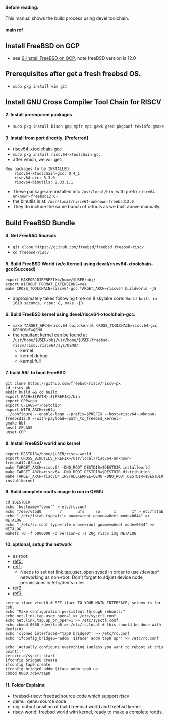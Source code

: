 #### Before reading: 
This manual shows the build process using devel toolchain.

#### [main ref](https://wiki.freebsd.org/riscv)

## Install FreeBSD on GCP
- see [6-Install FreeBSD on GCP](https://github.com/MengshiLi/openbsd-riscv-notes/blob/master/env/06-Install%20FreeBSD%20on%20GCP.md), note freeBSD version is 12.0

## Prerequisites after get a fresh freebsd OS.
- `sudo pkg install vim git`

## Install GNU Cross Compiler Tool Chain for RISCV

#### 2. Install prerequired packages
- `sudo pkg install bison gmp mpfr mpc gawk gsed pkgconf texinfo gmake`

#### 3. Install from port directly. [Preferred] 
- [riscv64-xtoolchain-gcc](https://www.freshports.org/devel/riscv64-xtoolchain-gcc)
- `sudo pkg install riscv64-xtoolchain-gcc` 
- after which, we will get: 
```
New packages to be INSTALLED:
	riscv64-xtoolchain-gcc: 0.4_1
	riscv64-gcc: 8.3.0
	riscv64-binutils: 2.33.1,1
```
- These package are installed into `/usr/local/bin`, with prefix `riscv64-unknown-freebsd12.0-`
- the binutils is at: `/usr/local/riscv64-unknown-freebsd12.0`
- They do include the same bunch of x-tools as we built above manually.


## Build FreeBSD Bundle

#### 4. Get _FreeBSD Sources_
- `git clone https://github.com/freebsd/freebsd freebsd-riscv`
- `cd freebsd-riscv`

#### 5. Build FreeBSD World (w/o Kernel) using devel/riscv64-xtoolchain-gcc(Succeed)
```
export MAKEOBJDIRPREFIX=/home/$USER/obj/
export WITHOUT_FORMAT_EXTENSIONS=yes
make CROSS_TOOLCHAIN=riscv64-gcc TARGET_ARCH=riscv64 buildworld -j8
```
- approximately takes following time on 8 skylake core: `World built in 1618 seconds, ncpu: 8, make -j8`

#### 6. Build FreeBSD kernel using devel/riscv64-xtoolchain-gcc: 
- `make TARGET_ARCH=riscv64 buildkernel CROSS_TOOLCHAIN=riscv64-gcc KERNCONF=QEMU`
- the resultant kernel can be found at `/usr/home/$USER/obj/usr/home/$USER/freebsd-riscv/riscv.riscv64/sys/QEMU/`:
  - kernel
  - kernel.debug
  - kernel.full


#### 7. build _BBL_ to boot FreeBSD
```
git clone https://github.com/freebsd-riscv/riscv-pk
cd riscv-pk
mkdir build && cd build
export PATH=${PATH}:${PREFIX}/bin
export CPP=cpp
export CFLAGS="-nostdlib"
export WITH_ARCH=rv64g
../configure --enable-logo --prefix=$PREFIX --host=riscv64-unknown-freebsd12.0 --with-payload=<path_to_freebsd_kernel>
gmake bbl
unset CFLAGS
unset CPP
```

#### 8. Install FreeBSD world and kernel
```
export DESTDIR=/home/$USER/riscv-world
export CROSS_BINUTILS_PREFIX=/usr/local/riscv64-unknown-freebsd12.0/bin/
make TARGET_ARCH=riscv64 -DNO_ROOT DESTDIR=$DESTDIR installworld
make TARGET_ARCH=riscv64 -DNO_ROOT DESTDIR=$DESTDIR distribution
make TARGET_ARCH=riscv64 INSTALLKERNEL=QEMU -DNO_ROOT DESTDIR=$DESTDIR installkernel
```

#### 9. Build complete rootfs image to run in QEMU
```
cd $DESTDIR
echo 'hostname="qemu"' > etc/rc.conf
echo "/dev/vtbd0        /       ufs     ro      1       1" > etc/fstab
echo "./etc/fstab type=file uname=root gname=wheel mode=0644" >> METALOG
echo "./etc/rc.conf type=file uname=root gname=wheel mode=0644" >> METALOG
makefs -D -f 5000000 -o version=2 -s 20g riscv.img METALOG
```

#### 10. optional, setup the network
- as root:
- [ref0:](http://bsdwiki.reedmedia.net/wiki/networking_qemu_virtual_bsd_systems.html)
- [ref1:](https://www.freshports.org/emulators/qemu) 
  - Needs to set net.link.tap.user_open sysctl in order to use /dev/tap*
  networking as non-root.  Don't forget to adjust device node permissions in
  /etc/devfs.rules.
- [ref2:](https://romain.blogreen.org/blog/2007/09/setting-up-qemu-for-networking-under-freebsd/)
- [ref3:](https://wiki.freebsd.org/qemu)

```
setenv iface vtnet0 # SET iface TO YOUR MAIN INTERFACE, setenv is for csh.
echo "Make configuration persistent through reboots:"
echo net.link.tap.user_open=1 >> /etc/sysctl.conf
echo net.link.tap.up_on_open=1 >> /etc/sysctl.conf
echo chmod 0660 /dev/tap0 >> /etc/rc.local # this should be done with devfs(8)
echo 'cloned_interfaces="tap0 bridge0"' >> /etc/rc.conf
echo 'ifconfig_bridge0="addm '$iface' addm tap0 up"' >> /etc/rc.conf

echo 'Actually configure everything (unless you want to reboot at this point):'
/etc/rc.d/sysctl start
ifconfig bridge0 create
ifconfig tap0 create
ifconfig bridge0 addm $iface addm tap0 up
chmod 0660 /dev/tap0
```

#### 11. Folder Explains:
- freebsd-riscv: freebsd source code which support riscv
- qemu: qemu source code
- obj: output position of build freebsd world and freebsd kernel
- riscv-world: freebsd world with kernel, ready to make a complete rootfs.
